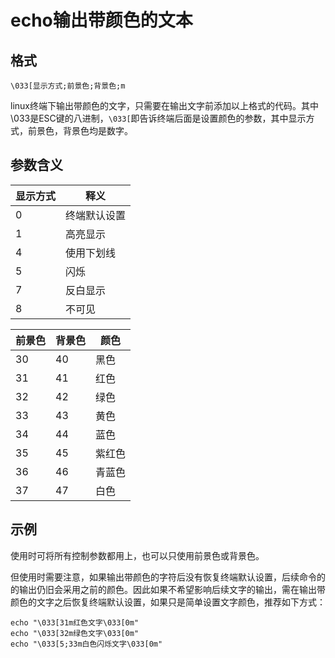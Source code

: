 # echo输出带颜色的文本

## 格式

```
\033[显示方式;前景色;背景色;m
```

linux终端下输出带颜色的文字，只需要在输出文字前添加以上格式的代码。其中\033是ESC键的八进制，`\033[`即告诉终端后面是设置颜色的参数，其中显示方式，前景色，背景色均是数字。

## 参数含义

| 显示方式 | 释义         |
| -------- | ------------ |
| 0        | 终端默认设置 |
| 1        | 高亮显示     |
| 4        | 使用下划线   |
| 5        | 闪烁         |
| 7        | 反白显示     |
| 8        | 不可见       |

| 前景色 | 背景色 | 颜色   |
| ------ | ------ | ------ |
| 30     | 40     | 黑色   |
| 31     | 41     | 红色   |
| 32     | 42     | 绿色   |
| 33     | 43     | 黄色   |
| 34     | 44     | 蓝色   |
| 35     | 45     | 紫红色 |
| 36     | 46     | 青蓝色 |
| 37     | 47     | 白色   |

## 示例

使用时可将所有控制参数都用上，也可以只使用前景色或背景色。

但使用时需要注意，如果输出带颜色的字符后没有恢复终端默认设置，后续命令的的输出仍旧会采用之前的颜色。因此如果不希望影响后续文字的输出，需在输出带颜色的文字之后恢复终端默认设置，如果只是简单设置文字颜色，推荐如下方式：

```
echo "\033[31m红色文字\033[0m"
echo "\033[32m绿色文字\033[0m"
echo "\033[5;33m白色闪烁文字\033[0m"
```



